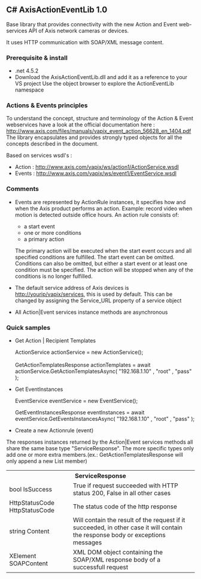 <H2>C# AxisActionEventLib 1.0</H2>

Base library that provides connectivity with the new Action and Event web-services API of Axis network cameras or devices.

It uses HTTP communication with SOAP/XML message content.

<h3>Prerequisite & install</h3>

- .net 4.5.2
- Download the AxisActionEventLib.dll and add it as a reference to your VS project
  Use the object browser to explore the ActionEventLib namespace

<H3>Actions & Events principles</H3>

To understand the concept, structure and terminology of the Action & Event webservices have a look at the official documentation here : http://www.axis.com/files/manuals/vapix_event_action_56628_en_1404.pdf
The library encapsulates and provides strongly typed objects for all the concepts described in the document.

Based on services wsdl's :

- Action : http://www.axis.com/vapix/ws/action1/ActionService.wsdl
- Events : http://www.axis.com/vapix/ws/event1/EventService.wsdl


<h3>Comments</h3>

- Events are represented by ActionRule instances, it specifies how and when the Axis product performs an action. Example: record video when motion is detected outside office hours. An action rule consists of:
    - a start event
    - one or more conditions 
    - a primary action
    
   The primary action will be executed when the start event occurs and all specified conditions are fulfilled. 
   The start event can be omitted. Conditions can also be omitted, but either a start event or at least one condition must be specified.
   The action will be stopped when any of the conditions is no longer fulfilled.

- The default service address of Axis devices is <http://yourip/vapix/services>, this is used by default. This can be changed by assigning the Service_URL property of a service object

- All Action|Event services instance methods are asynchronous 


<h3>Quick samples</h3>

- Get Action | Recipient Templates
    
    ActionService actionService = new ActionService();</br>    
    GetActionTemplatesResponse actionTemplates = await actionService.GetActionTemplatesAsync( "192.168.1.10" , "root" , "pass" );

- Get EventInstances
    
    EventService eventService = new EventService();
    
    GetEventInstancesResponse eventInstances = await eventService.GetEventsInstancesAsync( "192.168.1.10" , "root" , "pass" );  

- Create a new Actionrule (event)

    

    

The responses instances returned by the Action|Event services methods all share the same base type "ServiceResponse". The more specific types only add one or more extra members.(ex.: GetActionTemplatesResponse will only append a new List<ActionTemplate> member)
<table>
<th colspan="2">ServiceResponse</th>
<tr><td>bool IsSuccess</td><td>True if request succeeded with HTTP status 200, False in all other cases</td></tr>
<tr><td>HttpStatusCode HttpStatusCode</td><td>The status code of the http response</td></tr>
<tr><td>string Content</td><td>Will contain the result of the request if it succeeded, in other case it will contain the response body or exceptions messages</td></tr>
<tr><td>XElement SOAPContent</td><td>XML DOM object containing the SOAP/XML response body of a successfull request</td></tr>
</table>
